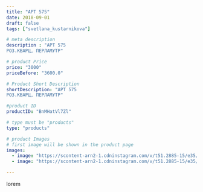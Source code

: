 ```yaml
---
title: "АРТ 575"
date: 2018-09-01
draft: false
tags: ["svetlana_kustarnikova"]

# meta description
description : "АРТ 575
РОЗ.КВАРЦ, ПЕРЛАМУТР"

# product Price
price: "3000"
priceBefore: "3600.0"

# Product Short Description
shortDescription: "АРТ 575
РОЗ.КВАРЦ, ПЕРЛАМУТР"

#product ID
productID: "BnMHatVl7Zl"

# type must be "products"
type: "products"

# product Images
# first image will be shown in the product page
images:
  - image: "https://scontent-arn2-1.cdninstagram.com/v/t51.2885-15/e35/39486092_449757522200747_3408269266221268992_n.jpg?se=7&tp=1&_nc_ht=scontent-arn2-1.cdninstagram.com&_nc_cat=111&_nc_ohc=f03M7-3KdvsAX_Y4Ke5&ccb=7-4&oh=eae23b6d63ec0afa40d91fa4d554f5ff&oe=60847550&ig_cache_key=MTg1ODg5MzA4MTI5NDc0NTgyMw%3D%3D.2-ccb7-4"
  - image: "https://scontent-arn2-1.cdninstagram.com/v/t51.2885-15/e35/39602807_282366549158098_910590176932134912_n.jpg?se=7&tp=1&_nc_ht=scontent-arn2-1.cdninstagram.com&_nc_cat=110&_nc_ohc=0zqu-I6P4HwAX9HPG9O&ccb=7-4&oh=05ec00deddeceeb26badee6c61b1cb53&oe=6084DF3B&ig_cache_key=MTg1ODg5MzA5ODAxMzI1MjE3MQ%3D%3D.2-ccb7-4"

---
```

lorem
